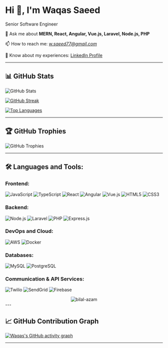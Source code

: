 # Hi 👋, I'm Waqas Saeed

Senior Software Engineer 

💬 Ask me about **MERN, React, Angular, Vue.js, Laravel, Node.js, PHP**

📫 How to reach me: *w.saeed77@gmail.com*

🔗 Know about my experiences: [LinkedIn Profile](https://www.linkedin.com/in/waqas-saeed778)

---

## 📊 GitHub Stats

![GitHub Stats](https://github-readme-stats.vercel.app/api?username=wsaeed77&show_icons=true&theme=default&hide_border=false)

[![GitHub Streak](https://streak-stats.demolab.com?user=wsaeed77&theme=white&hide_border=true)](https://git.io/streak-stats)

[![Top Languages](https://github-readme-stats.vercel.app/api/top-langs/?username=wsaeed77&layout=compact&theme=white&hide_border=true)](https://github.com/wsaeed77)

---

## 🏆 GitHub Trophies

![GitHub Trophies](https://github-profile-trophy.vercel.app/?username=wsaeed77&theme=flat&column=6&no-frame=true&margin-w=15)

---

## 🛠 Languages and Tools:

### Frontend:
![JavaScript](https://img.shields.io/badge/JavaScript-F7DF1E?style=for-the-badge&logo=javascript&logoColor=black)
![TypeScript](https://img.shields.io/badge/TypeScript-007ACC?style=for-the-badge&logo=typescript&logoColor=white)
![React](https://img.shields.io/badge/React-61DAFB?style=for-the-badge&logo=react&logoColor=black)
![Angular](https://img.shields.io/badge/Angular-DD0031?style=for-the-badge&logo=angular&logoColor=white)
![Vue.js](https://img.shields.io/badge/Vue.js-4FC08D?style=for-the-badge&logo=vue-dot-js&logoColor=white)
![HTML5](https://img.shields.io/badge/HTML5-E34F26?style=for-the-badge&logo=html5&logoColor=white)
![CSS3](https://img.shields.io/badge/CSS3-1572B6?style=for-the-badge&logo=css3&logoColor=white)

### Backend:
![Node.js](https://img.shields.io/badge/Node.js-339933?style=for-the-badge&logo=nodedotjs&logoColor=white)
![Laravel](https://img.shields.io/badge/Laravel-FF2D20?style=for-the-badge&logo=laravel&logoColor=white)
![PHP](https://img.shields.io/badge/PHP-777BB4?style=for-the-badge&logo=php&logoColor=white)
![Express.js](https://img.shields.io/badge/Express.js-404D59?style=for-the-badge)

### DevOps and Cloud:
![AWS](https://img.shields.io/badge/AWS-232F3E?style=for-the-badge&logo=amazonaws&logoColor=white)
![Docker](https://img.shields.io/badge/Docker-2496ED?style=for-the-badge&logo=docker&logoColor=white)

### Databases:
![MySQL](https://img.shields.io/badge/MySQL-4479A1?style=for-the-badge&logo=mysql&logoColor=white)
![PostgreSQL](https://img.shields.io/badge/PostgreSQL-4169E1?style=for-the-badge&logo=postgresql&logoColor=white)

### Communication & API Services:
![Twilio](https://img.shields.io/badge/Twilio-F22F46?style=for-the-badge&logo=twilio&logoColor=white)
![SendGrid](https://img.shields.io/badge/SendGrid-4285F4?style=for-the-badge&logo=sendgrid&logoColor=white)
![Firebase](https://img.shields.io/badge/Firebase-FFCA28?style=for-the-badge&logo=firebase&logoColor=black)

<div align="center">
    <img align="center" src="http://github-profile-summary-cards.vercel.app/api/cards/profile-details?username=bilal-azam&theme=github" alt="bilal-azam" />
</div>
---

## 📈 GitHub Contribution Graph

[![Waqas's GitHub activity graph](https://github-readme-activity-graph.cyclic.app/graph?username=wsaeed77&bg_color=ffffff&color=000000&line=007acc&point=ff0000&area=true&hide_border=true)](https://github.com/wsaeed77)

---


